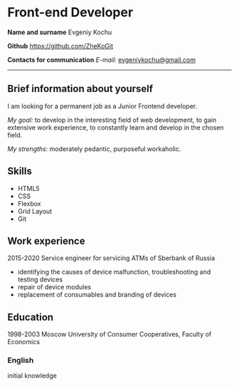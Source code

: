 # Front-end Developer

**Name and surname**
Evgeniy Kochu

**Github**
https://github.com/ZheKoGit

**Contacts for communication**
*E-mail:* evgeniykochu@gmail.com

---

## Brief information about yourself
I am looking for a permanent job as a Junior Frontend developer.  

*My goal:* to develop in the interesting field of web development, to gain extensive work experience, to constantly learn and develop in the chosen field.  

*My strengths:* moderately pedantic, purposeful workaholic.

## Skills
* HTML5
* CSS
* Flexbox
* Grid Layout
* Git

## Work experience
2015-2020 Service engineer for servicing ATMs of Sberbank of Russia
* identifying the causes of device malfunction, troubleshooting and testing devices
* repair of device modules
* replacement of consumables and branding of devices

## Education
1998-2003 Moscow University of Consumer Cooperatives,
Faculty of Economics

### English
initial knowledge